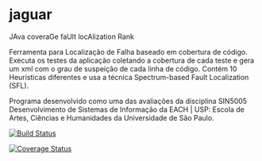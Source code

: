 jaguar
======

JAva coveraGe faUlt locAlization Rank

Ferramenta para Localização de Falha baseado em cobertura de código.
Executa os testes da aplicação coletando a cobertura de cada teste e gera um xml com o grau de suspeição de cada linha de código. Contém 10 Heurísticas diferentes e usa a técnica Spectrum-based Fault Localization (SFL).

Programa desenvolvido como uma das avaliações da disciplina SIN5005	Desenvolvimento de Sistemas de Informação da EACH | USP: Escola de Artes, Ciências e Humanidades da Universidade de São Paulo.

[![Build Status](https://buildhive.cloudbees.com/job/henriquelemos0/job/jaguar/badge/icon)](https://buildhive.cloudbees.com/job/henriquelemos0/job/jaguar/)

[![Coverage Status](https://coveralls.io/repos/henriquelemos0/jaguar/badge.png?branch=master)](https://coveralls.io/r/henriquelemos0/jaguar?branch=master)
